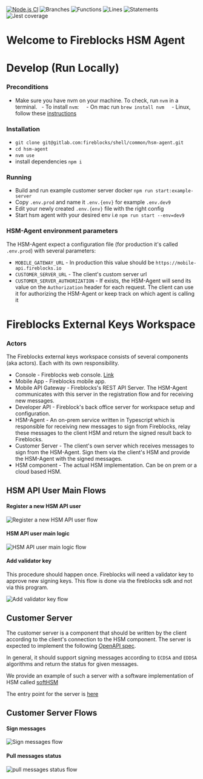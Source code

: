 [![Node.js CI](https://github.com/fireblocks/fireblocks-agent/actions/workflows/node.js.yml/badge.svg)](https://github.com/fireblocks/fireblocks-agent/actions/workflows/node.js.yml)
![Branches](https://github.com/fireblocks/fireblocks-agent/blob/badges/badges/coverage-branches.svg)
![Functions](https://github.com/fireblocks/fireblocks-agent/blob/badges/badges/coverage-functions.svg)
![Lines](https://github.com/fireblocks/fireblocks-agent/blob/badges/badges/coverage-lines.svg)
![Statements](https://github.com/fireblocks/fireblocks-agent/blob/badges/badges/coverage-statements.svg)
![Jest coverage](https://github.com/fireblocks/fireblocks-agent/blob/badges/badges/coverage-jest%20coverage.svg)

# Welcome to Fireblocks HSM Agent

# Develop (Run Locally)

### Preconditions

- Make sure you have nvm on your machine. To check, run `nvm` in a terminal.
  - To install `nvm`:
    - On mac run `brew install nvm`
    - Linux, follow these [instructions](https://github.com/nvm-sh/nvm?tab=readme-ov-file#installing-and-updating)

### Installation 

- `git clone git@gitlab.com:fireblocks/shell/common/hsm-agent.git`
- `cd hsm-agent`
- `nvm use`
- install dependencies `npm i`

### Running
- Build and run example customer server docker `npm run start:example-server`
- Copy `.env.prod` and name it `.env.{env}` for example `.env.dev9`
- Edit your newly created `.env.{env}` file with the right config
- Start hsm agent with your desired env i.e `npm run start --env=dev9`

### HSM-Agent environment parameters
The HSM-Agent expect a configuration file (for production it's called `.env.prod`) with several parameters:
* `MOBILE_GATEWAY_URL` - In production this value should be `https://mobile-api.fireblocks.io`
* `CUSTOMER_SERVER_URL` - The client's custom server url
* `CUSTOMER_SERVER_AUTHORIZATION` - If exists, the HSM-Agent will send its value on the `Authorization` header for each request. The client can use it for authorizing the HSM-Agent or keep track on which agent is calling it


# Fireblocks External Keys Workspace

### Actors
The Fireblocks external keys workspace consists of several components (aka actors). Each with its own responsibility.

* Console - Fireblocks web console. [Link](https://console.fireblocks.io/v2/)
* Mobile App - Fireblocks mobile app.
* Mobile API Gateway - Fireblocks's REST API Server. The HSM-Agent communicates with this server in the registration flow and for receiving new messages.
* Developer API - Fireblock's back office server for workspace setup and configuration.
* HSM-Agent - An on-prem service written in Typescript which is responsible for receiving new messages to sign from Fireblocks, relay these messages to the client HSM and return the signed result back to Fireblocks.
* Customer Server - The client's own server which receives messages to sign from the HSM-Agent. Sign them via the client's HSM and provide the HSM-Agent with the signed messages.
* HSM component - The actual HSM implementation. Can be on prem or a cloud based HSM.

## HSM API User Main Flows

#### Register a new HSM API user

![Register a new HSM API user flow](docs/flows/register_new_hsm_api_user.jpg)


#### HSM API user main logic

![HSM API user main logic flow](docs/flows/hsm_main_flow.jpg)


#### Add validator key
This procedure should happen once. Fireblocks will need a validator key to approve new signing keys. This flow is done via the fireblocks sdk and not via this program.

![Add validator key flow](docs/flows/add_validator_key.jpg)


## Customer Server
The customer server is a component that should be written by the client according to the client's connection to the HSM component. The server is expected to implement the following [OpenAPI spec](api/customer-server.api.yml).

In general, it should support signing messages according to `ECDSA` and `EDDSA` algorithms and return the status for given messages.

We provide an example of such a server with a software implementation of HSM called [softHSM](https://www.opendnssec.org/softhsm/)

The entry point for the server is [here](examples/server/src/server.ts)

## Customer Server Flows

#### Sign messages

![Sign messages flow](docs/flows/sign_messages.jpg)

#### Pull messages status

![pull messages status flow](docs/flows/pull_messages_status.jpg)
